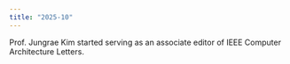 ```yaml
---
title: "2025-10"
---
```


Prof. Jungrae Kim started serving as an associate editor of IEEE Computer Architecture Letters.

